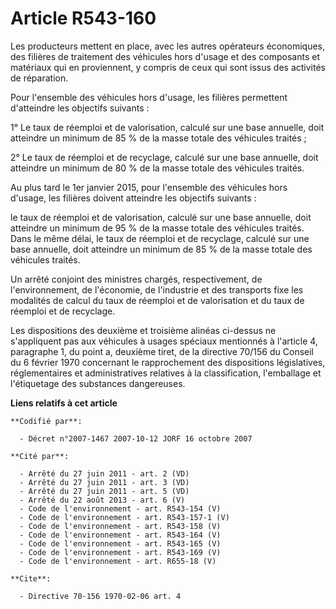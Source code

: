 # Article R543-160

Les producteurs mettent en place, avec les autres opérateurs économiques, des filières de traitement des véhicules hors
d'usage et des composants et matériaux qui en proviennent, y compris de ceux qui sont issus des activités de réparation.

Pour l'ensemble des véhicules hors d'usage, les filières permettent d'atteindre les objectifs suivants :

1° Le taux de réemploi et de valorisation, calculé sur une base annuelle, doit atteindre un minimum de 85 % de la masse
totale des véhicules traités ;

2° Le taux de réemploi et de recyclage, calculé sur une base annuelle, doit atteindre un minimum de 80 % de la masse totale
des véhicules traités.

Au plus tard le 1er janvier 2015, pour l'ensemble des véhicules hors d'usage, les filières doivent atteindre les objectifs
suivants :

le taux de réemploi et de valorisation, calculé sur une base annuelle, doit atteindre un minimum de 95 % de la masse totale
des véhicules traités. Dans le même délai, le taux de réemploi et de recyclage, calculé sur une base annuelle, doit atteindre
un minimum de 85 % de la masse totale des véhicules traités.

Un arrêté conjoint des ministres chargés, respectivement, de l'environnement, de l'économie, de l'industrie et des transports
fixe les modalités de calcul du taux de réemploi et de valorisation et du taux de réemploi et de recyclage.

Les dispositions des deuxième et troisième alinéas ci-dessus ne s'appliquent pas aux véhicules à usages spéciaux mentionnés à
l'article 4, paragraphe 1, du point a, deuxième tiret, de la directive 70/156 du Conseil du 6 février 1970 concernant le
rapprochement des dispositions législatives, réglementaires et administratives relatives à la classification, l'emballage et
l'étiquetage des substances dangereuses.

**Liens relatifs à cet article**

	**Codifié par**:

	  - Décret n°2007-1467 2007-10-12 JORF 16 octobre 2007

	**Cité par**:

	  - Arrêté du 27 juin 2011 - art. 2 (VD)
	  - Arrêté du 27 juin 2011 - art. 3 (VD)
	  - Arrêté du 27 juin 2011 - art. 5 (VD)
	  - Arrêté du 22 août 2013 - art. 6 (V)
	  - Code de l'environnement - art. R543-154 (V)
	  - Code de l'environnement - art. R543-157-1 (V)
	  - Code de l'environnement - art. R543-158 (V)
	  - Code de l'environnement - art. R543-164 (V)
	  - Code de l'environnement - art. R543-165 (V)
	  - Code de l'environnement - art. R543-169 (V)
	  - Code de l'environnement - art. R655-18 (V)

	**Cite**:

	  - Directive 70-156 1970-02-06 art. 4
